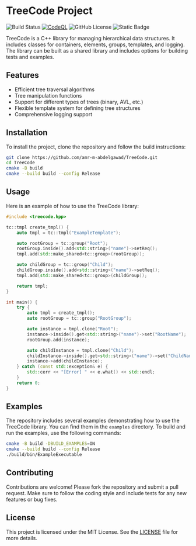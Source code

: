 # TreeCode Project

![Build Status](https://github.com/amr-m-abdelgawad/TreeCode/actions/workflows/CMake-Build.yml/badge.svg)
[![CodeQL](https://github.com/amr-m-abdelgawad/TreeCode/actions/workflows/codeql.yml/badge.svg?branch=main)](https://github.com/amr-m-abdelgawad/TreeCode/actions/workflows/codeql.yml)
![GitHub License](https://img.shields.io/github/license/amr-m-abdelgawad/TreeCode)
![Static Badge](https://img.shields.io/badge/%40-Amr_MOUSA_2025-blue)

TreeCode is a C++ library for managing hierarchical data structures. It includes classes for containers, elements, groups, templates, and logging. The library can be built as a shared library and includes options for building tests and examples.

## Features
- Efficient tree traversal algorithms
- Tree manipulation functions
- Support for different types of trees (binary, AVL, etc.)
- Flexible template system for defining tree structures
- Comprehensive logging support

## Installation
To install the project, clone the repository and follow the build instructions:
```bash
git clone https://github.com/amr-m-abdelgawad/TreeCode.git
cd TreeCode
cmake -B build
cmake --build build --config Release
```

## Usage
Here is an example of how to use the TreeCode library:
```cpp
#include <treecode.hpp>

tc::tmpl create_tmpl() {
    auto tmpl = tc::tmpl("ExampleTemplate");

    auto rootGroup = tc::group("Root");
    rootGroup.inside().add<std::string>("name")->setReq();
    tmpl.add(std::make_shared<tc::group>(rootGroup));

    auto childGroup = tc::group("Child");
    childGroup.inside().add<std::string>("name")->setReq();
    tmpl.add(std::make_shared<tc::group>(childGroup));

    return tmpl;
}

int main() {
    try {
        auto tmpl = create_tmpl();
        auto rootGroup = tc::group("RootGroup");

        auto instance = tmpl.clone("Root");
        instance->inside().get<std::string>("name")->set("RootName");
        rootGroup.add(instance);

        auto childInstance = tmpl.clone("Child");
        childInstance->inside().get<std::string>("name")->set("ChildName");
        instance->add(childInstance);
    } catch (const std::exception& e) {
        std::cerr << "[Error] " << e.what() << std::endl;
    }
    return 0;
}
```

## Examples
The repository includes several examples demonstrating how to use the TreeCode library. You can find them in the `examples` directory. To build and run the examples, use the following commands:
```bash
cmake -B build -DBUILD_EXAMPLES=ON
cmake --build build --config Release
./build/bin/ExampleExecutable
```

## Contributing
Contributions are welcome! Please fork the repository and submit a pull request. Make sure to follow the coding style and include tests for any new features or bug fixes.

## License
This project is licensed under the MIT License. See the [LICENSE](LICENSE) file for more details.

